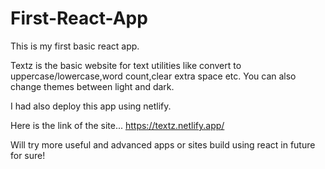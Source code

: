 # First-React-App
This is my first basic react app.

Textz is the basic website for text utilities like convert to uppercase/lowercase,word count,clear extra space etc.
You can also change themes between light and dark.

I had also deploy this app using netlify.

Here is the link of the site...
https://textz.netlify.app/

Will try more useful and advanced apps or sites build using react in future for sure!
